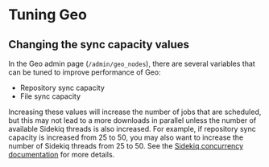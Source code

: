 # Tuning Geo

## Changing the sync capacity values

In the Geo admin page (`/admin/geo_nodes`), there are several variables that
can be tuned to improve performance of Geo:

* Repository sync capacity
* File sync capacity

Increasing these values will increase the number of jobs that are scheduled,
but this may not lead to a more downloads in parallel unless the number of
available Sidekiq threads is also increased. For example, if repository sync
capacity is increased from 25 to 50, you may also want to increase the number
of Sidekiq threads from 25 to 50. See the [Sidekiq concurrency
documentation][sidekiq-concurrency]
for more details.

[sidekiq-concurrency]: ../../operations/extra_sidekiq_processes.html#concurrency
